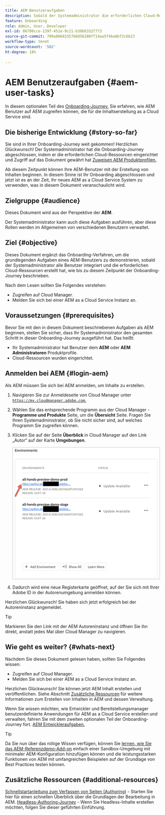 ```yaml
---
title: AEM Benutzeraufgaben
description: Sobald der Systemadministrator die erforderlichen Cloud-Ressourcen eingerichtet hat, erfahren Sie, wie AEM Benutzer auf die für die Inhaltserstellung as a Cloud Service AEM zugreifen können.
feature: Onboarding
role: Admin, User, Developer
exl-id: 86700cce-139f-451e-9c21-b38b6332f773
source-git-commit: 709a80683357b0d56280ff14aa5f4ba6bf2c6b23
workflow-type: tm+mt
source-wordcount: '562'
ht-degree: 18%

---
```



# AEM Benutzeraufgaben {#aem-user-tasks}

In diesem optionalen Teil des [Onboarding-Journey,](overview.md) Sie erfahren, wie AEM Benutzer auf AEM zugreifen können, die für die Inhaltserstellung as a Cloud Service sind.

## Die bisherige Entwicklung {#story-so-far}

Sie sind in Ihrer Onboarding-Journey weit gekommen! Herzlichen Glückwunsch! Der Systemadministrator hat die Onboarding-Journey abgeschlossen, indem er die erforderlichen Cloud-Ressourcen eingerichtet und Zugriff auf das Dokument gewährt hat [Zuweisen AEM Produktprofilen.](assign-profiles-aem.md)

Ab diesem Zeitpunkt können Ihre AEM-Benutzer mit der Erstellung von Inhalten beginnen. In diesem Sinne ist Ihr Onboarding abgeschlossen und jetzt ist es an der Zeit, Ihr neues AEM as a Cloud Service System zu verwenden, was in diesem Dokument veranschaulicht wird.

## Zielgruppe {#audience}

Dieses Dokument wird aus der Perspektive der **AEM**.

Der Systemadministrator kann auch diese Aufgaben ausführen, aber diese Rollen werden im Allgemeinen von verschiedenen Benutzern verwaltet.

## Ziel {#objective}

Dieses Dokument ergänzt das Onboarding-Verfahren, um die grundlegenden Aufgaben eines AEM-Benutzers zu demonstrieren, sobald der Systemadministrator alle Benutzer integriert und die erforderlichen Cloud-Ressourcen erstellt hat, wie bis zu diesem Zeitpunkt der Onboarding-Journey beschrieben.

Nach dem Lesen sollten Sie Folgendes verstehen:

* Zugreifen auf Cloud Manager.
* Melden Sie sich bei einer AEM as a Cloud Service Instanz an.

## Voraussetzungen {#prerequisites}

Bevor Sie mit den in diesem Dokument beschriebenen Aufgaben als AEM beginnen, stellen Sie sicher, dass Ihr Systemadministrator den gesamten Schritt in dieser Onboarding-Journey ausgeführt hat. Das heißt:

* Ihr Systemadministrator hat Benutzer dem **AEM** oder **AEM Administratoren** Produktprofile.
* Cloud-Ressourcen wurden eingerichtet.

## Anmelden bei AEM {#login-aem}

Als AEM müssen Sie sich bei AEM anmelden, um Inhalte zu erstellen.

1. Navigieren Sie zur Anmeldeseite von Cloud Manager unter [`https://my.cloudmanager.adobe.com`.](https://my.cloudmanager.adobe.com/)

1. Wählen Sie das entsprechende Programm aus der Cloud Manager - **Programme und Produkte** Seite, um die **Übersicht** Seite. Fragen Sie Ihren Systemadministrator, ob Sie nicht sicher sind, auf welches Programm Sie zugreifen können.

1. Klicken Sie auf der Seite **Überblick** in Cloud Manager auf den Link „Autor“ auf der Karte **Umgebungen**.

   ![Umgebungskarte](/help/journey-onboarding/assets/author-environ.png)

1. Dadurch wird eine neue Registerkarte geöffnet, auf der Sie sich mit Ihrer Adobe ID in der Autorenumgebung anmelden können.

Herzlichen Glückwunsch! Sie haben sich jetzt erfolgreich bei der Autoreninstanz angemeldet.

>[!TIP]
>
>Markieren Sie den Link mit der AEM Autoreninstanz und öffnen Sie ihn direkt, anstatt jedes Mal über Cloud Manager zu navigieren.

## Wie geht es weiter? {#whats-next}

Nachdem Sie dieses Dokument gelesen haben, sollten Sie Folgendes wissen:

* Zugreifen auf Cloud Manager.
* Melden Sie sich bei einer AEM as a Cloud Service Instanz an.

Herzlichen Glückwunsch! Sie können jetzt AEM Inhalt erstellen und veröffentlichen. Siehe Abschnitt [Zusätzliche Ressourcen](#additional-resources) für weitere Informationen zum Erstellen von Inhalten in AEM und dessen Verwaltung.

Wenn Sie wissen möchten, wie Entwickler und Bereitstellungsmanager benutzerdefinierte Anwendungen für AEM as a Cloud Service erstellen und verwalten, fahren Sie mit dem zweiten optionalen Teil der Onboarding-Journey fort. [AEM Entwickleraufgaben.](developers.md)

>[!TIP]
>
>Da Sie nun über das nötige Wissen verfügen, können Sie [lernen, wie Sie das AEM-Referenzdemo-Add-on](/help/journey-sites/demos-add-on/overview.md) einfach einer Sandbox-Umgebung mit minimaler AEM-Konfiguration hinzufügen können und die leistungsstarken Funktionen von AEM mit umfangreichen Beispielen auf der Grundlage von Best Practices testen können.

## Zusätzliche Ressourcen {#additional-resources}

[Schnellstartanleitung zum Verfassen von Seiten (Authoring)](/help/sites-cloud/authoring/getting-started/quick-start.md) - Starten Sie hier für einen schnellen Überblick über die Grundlagen der Bearbeitung in AEM.
[Headless-Authoring-Journey](/help/journey-headless/author/overview.md) - Wenn Sie Headless-Inhalte erstellen möchten, folgen Sie dieser geführten Einführung.
